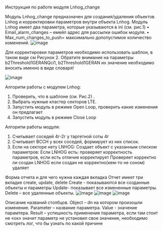 Инструкция по работе модуля Lnhog_change

Модуль Lnhog_change предназначен для создания/удаления объектов Lnhog и корректировки параметров внутри объекта Lnhog.
Модуль Lnhog имеет два параметра, которые указываются в ini (см. рис.1) 
•	Email_alarm_changes – емейл адрес для рассылки ошибок модуля.
•	Max_num_changes_to_push= максимально допопустимое количество изменений.
 ![image](https://user-images.githubusercontent.com/107686063/175474857-3097c888-1c5d-4ad7-8f85-8400668bc4db.png)


Для корректировки параметров необходимо использовать шаблон, в таком виде см Рисунок 2. Обратите внимание на параметры b2Threshold1GERANQci1, b2Threshold1GERAN их значение необходимо вносить именно в виде словаря!
 
![image](https://user-images.githubusercontent.com/107686063/175474878-b97ed68a-9a8b-4db2-8396-7ad600a14fea.png)

Алгоритм работы с модулем Lnhog:
1.	Проверить, что в шаблоне (см. Рис.2) .
2.	Выбрать нужные кластер секторов LTE.
3.	Запустить модуль в режиме Open Loop, проверить какие изменения он предлагает
4.	Запустить модуль в режиме Close Loop



Алгоритм работы модуля:
 
1.	Считывает соседей 4г-2г  у таргетной соты 4г
2.	Считывает BCCH  у всех соседей, формирует из них список.
3.	Если на секторе нету LNHOG:
Создает объект с указанным списком параметров:
Если LNHOG есть: 
проверяет корректность параметров, если есть отличия корректирует
Проверяет корректно ли создан LNHOG если создан не корректно(кем-то не соном) удаляет


Форма отчета и для чего нужна каждая вкладка
Отчет имеет три вкладке create, update, delete
Create - показываются все созданные объекты и параметры
Update- показывает все измененные параметры.
Delete – все удаленные объекты.
 ![image](https://user-images.githubusercontent.com/107686063/175474917-05e92c31-b684-490c-835c-a8ca023e87f7.png)
![image](https://user-images.githubusercontent.com/107686063/175474931-36a417d7-9990-4034-ab22-b9382f3383b0.png)
![image](https://user-images.githubusercontent.com/107686063/175474946-3ab2173b-55ec-4368-803b-b0f895ce8e9f.png)

Описание названий столбцов.
Object – dn на котором произошли изменение.
Parameter – название параметра.
Value - значение парамтера.
Result – успешность применения параметра, если там стоит не «ок» значит параметр не установил свое значение, необходимо смотреть лог, что бы узнать по какой причине

